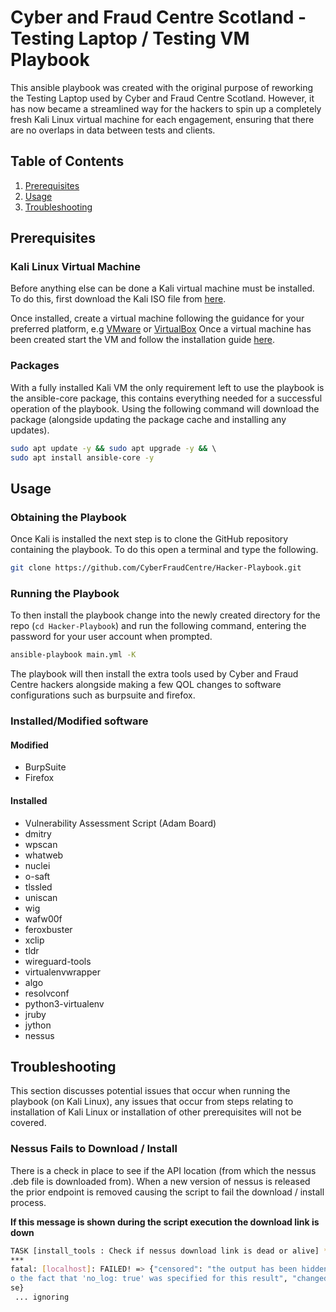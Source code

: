 # Cyber and Fraud Centre Scotland - Testing Laptop / Testing VM Playbook

This ansible playbook was created with the original purpose of reworking the
Testing Laptop used by Cyber and Fraud Centre Scotland. However, it has now became
a streamlined way for the hackers to spin up a completely fresh Kali Linux virtual
machine for each engagement, ensuring that there are no overlaps in data between
tests and clients.

## Table of Contents

1. [Prerequisites](#prerequisites)
1. [Usage](#usage)
1. [Troubleshooting](#troubleshooting)

## Prerequisites

### Kali Linux Virtual Machine

Before anything else can be done a Kali virtual machine must be installed. To do
this, first download the Kali ISO file from [here](https://www.kali.org/get-kali/#kali-installer-images).

Once installed, create a virtual machine following the guidance for your preferred
platform, e.g [VMware](https://www.kali.org/docs/virtualization/install-vmware-guest-vm/) or [VirtualBox](https://www.kali.org/docs/virtualization/install-virtualbox-guest-vm/)
Once a virtual machine has been created start the VM and follow the installation
guide [here](https://www.kali.org/docs/installation/hard-disk-install/).

### Packages

With a fully installed Kali VM the only requirement left to use the playbook is
the ansible-core package, this contains everything needed for a successful operation
of the playbook. Using the following command will download the package (alongside
updating the package cache and installing any updates).

```bash
sudo apt update -y && sudo apt upgrade -y && \ 
sudo apt install ansible-core -y
```

## Usage

### Obtaining the Playbook

Once Kali is installed the next step is to clone the GitHub repository containing
the playbook. To do this open a terminal and type the following.

```bash
git clone https://github.com/CyberFraudCentre/Hacker-Playbook.git
```

### Running the Playbook

To then install the playbook change into the newly created directory for the repo
(`cd Hacker-Playbook`) and run the following command, entering the password for
your user account when prompted.

```bash
ansible-playbook main.yml -K
```

The playbook will then install the extra tools used by Cyber and Fraud Centre hackers
alongside making a few QOL changes to software configurations such as burpsuite
and firefox.

### Installed/Modified software

#### Modified

- BurpSuite
- Firefox

#### Installed

- Vulnerability Assessment Script (Adam Board)
- dmitry
- wpscan
- whatweb
- nuclei
- o-saft
- tlssled
- uniscan
- wig
- wafw00f
- feroxbuster
- xclip
- tldr
- wireguard-tools
- virtualenvwrapper
- algo
- resolvconf
- python3-virtualenv
- jruby
- jython
- nessus

## Troubleshooting

This section discusses potential issues that occur when running the playbook
(on Kali Linux), any issues that occur from steps relating to installation of
Kali Linux or installation of other prerequisites will not be covered.

### Nessus Fails to Download / Install

There is a check in place to see if the API location (from which the nessus
.deb file is downloaded from). When a new version of nessus is released the
prior endpoint is removed causing the script to fail the download / install
process.

__If this message is shown during the script execution the download link is down__
```bash
TASK [install_tools : Check if nessus download link is dead or alive] *******
***
fatal: [localhost]: FAILED! => {"censored": "the output has been hidden due t
o the fact that 'no_log: true' was specified for this result", "changed": fal
se}
 ... ignoring
```
